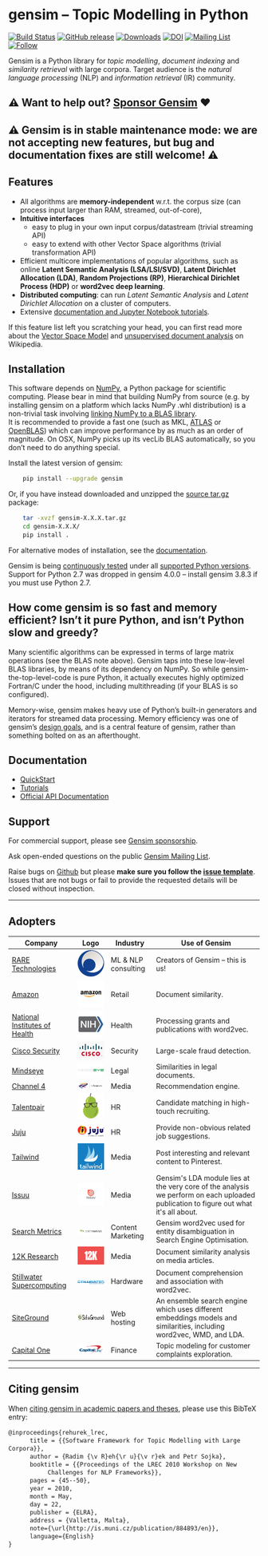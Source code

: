 gensim – Topic Modelling in Python
==================================

<!--
The following image URLs are obfuscated = proxied and cached through
Google because of Github's proxying issues. See:
https://github.com/RaRe-Technologies/gensim/issues/2805
-->

[![Build Status](https://github.com/RaRe-Technologies/gensim/actions/workflows/tests.yml/badge.svg?branch=develop)](https://github.com/RaRe-Technologies/gensim/actions)
[![GitHub release](https://img.shields.io/github/release/rare-technologies/gensim.svg?maxAge=3600)](https://github.com/RaRe-Technologies/gensim/releases)
[![Downloads](https://img.shields.io/pypi/dm/gensim?color=blue)](https://pepy.tech/project/gensim/)
[![DOI](https://zenodo.org/badge/DOI/10.13140/2.1.2393.1847.svg)](https://doi.org/10.13140/2.1.2393.1847)
[![Mailing List](https://img.shields.io/badge/-Mailing%20List-blue.svg)](https://groups.google.com/g/gensim)
[![Follow](https://img.shields.io/twitter/follow/gensim_py.svg?style=social&style=flat&logo=twitter&label=Follow&color=blue)](https://twitter.com/gensim_py)

Gensim is a Python library for *topic modelling*, *document indexing*
and *similarity retrieval* with large corpora. Target audience is the
*natural language processing* (NLP) and *information retrieval* (IR)
community.

## ⚠️ Want to help out? [Sponsor Gensim](https://github.com/sponsors/piskvorky) ❤️

## ⚠️ Gensim is in stable maintenance mode: we are not accepting new features, but bug and documentation fixes are still welcome! ⚠️

Features
--------

-   All algorithms are **memory-independent** w.r.t. the corpus size
    (can process input larger than RAM, streamed, out-of-core),
-   **Intuitive interfaces**
    -   easy to plug in your own input corpus/datastream (trivial
        streaming API)
    -   easy to extend with other Vector Space algorithms (trivial
        transformation API)
-   Efficient multicore implementations of popular algorithms, such as
    online **Latent Semantic Analysis (LSA/LSI/SVD)**, **Latent
    Dirichlet Allocation (LDA)**, **Random Projections (RP)**,
    **Hierarchical Dirichlet Process (HDP)** or **word2vec deep
    learning**.
-   **Distributed computing**: can run *Latent Semantic Analysis* and
    *Latent Dirichlet Allocation* on a cluster of computers.
-   Extensive [documentation and Jupyter Notebook tutorials].

If this feature list left you scratching your head, you can first read
more about the [Vector Space Model] and [unsupervised document analysis]
on Wikipedia.

Installation
------------

This software depends on [NumPy], a Python package for
scientific computing. Please bear in mind that building NumPy from source
(e.g. by installing gensim on a platform which lacks NumPy .whl distribution)
is a non-trivial task involving [linking NumPy to a BLAS library].  
It is recommended to provide a fast one (such as MKL, [ATLAS] or
[OpenBLAS]) which can improve performance by as much as an order of
magnitude. On OSX, NumPy picks up its vecLib BLAS automatically,
so you don’t need to do anything special.

Install the latest version of gensim:

```bash
    pip install --upgrade gensim
```

Or, if you have instead downloaded and unzipped the [source tar.gz]
package:

```bash
    tar -xvzf gensim-X.X.X.tar.gz
    cd gensim-X.X.X/
    pip install .
```

For alternative modes of installation, see the [documentation].

Gensim is being [continuously tested](https://radimrehurek.com/gensim/#testing) under all
[supported Python versions](https://github.com/RaRe-Technologies/gensim/wiki/Gensim-And-Compatibility).
Support for Python 2.7 was dropped in gensim 4.0.0 – install gensim 3.8.3 if you must use Python 2.7.

How come gensim is so fast and memory efficient? Isn’t it pure Python, and isn’t Python slow and greedy?
--------------------------------------------------------------------------------------------------------

Many scientific algorithms can be expressed in terms of large matrix
operations (see the BLAS note above). Gensim taps into these low-level
BLAS libraries, by means of its dependency on NumPy. So while
gensim-the-top-level-code is pure Python, it actually executes highly
optimized Fortran/C under the hood, including multithreading (if your
BLAS is so configured).

Memory-wise, gensim makes heavy use of Python’s built-in generators and
iterators for streamed data processing. Memory efficiency was one of
gensim’s [design goals], and is a central feature of gensim, rather than
something bolted on as an afterthought.

Documentation
-------------

-   [QuickStart]
-   [Tutorials]
-   [Official API Documentation]

  [QuickStart]: https://radimrehurek.com/gensim/auto_examples/core/run_core_concepts.html
  [Tutorials]: https://radimrehurek.com/gensim/auto_examples/
  [Official Documentation and Walkthrough]: https://radimrehurek.com/gensim/
  [Official API Documentation]: https://radimrehurek.com/gensim/auto_examples/index.html#documentation

Support
-------

For commercial support, please see [Gensim sponsorship](https://github.com/sponsors/piskvorky).

Ask open-ended questions on the public [Gensim Mailing List](https://groups.google.com/g/gensim).

Raise bugs on [Github](https://github.com/RaRe-Technologies/gensim/blob/develop/CONTRIBUTING.md) but please **make sure you follow the [issue template](https://github.com/RaRe-Technologies/gensim/blob/develop/ISSUE_TEMPLATE.md)**. Issues that are not bugs or fail to provide the requested details will be closed without inspection.


---------

Adopters
--------

| Company | Logo | Industry | Use of Gensim |
|---------|------|----------|---------------|
| [RARE Technologies](https://rare-technologies.com/) | ![rare](https://raw.githubusercontent.com/piskvorky/gensim/develop/docs/src/readme_images/rare.png) | ML & NLP consulting | Creators of Gensim – this is us! |
| [Amazon](http://www.amazon.com/) |  ![amazon](https://raw.githubusercontent.com/piskvorky/gensim/develop/docs/src/readme_images/amazon.png) | Retail |  Document similarity. |
| [National Institutes of Health](https://github.com/NIHOPA/pipeline_word2vec) | ![nih](https://raw.githubusercontent.com/piskvorky/gensim/develop/docs/src/readme_images/nih.png) | Health | Processing grants and publications with word2vec. |
| [Cisco Security](http://www.cisco.com/c/en/us/products/security/index.html) | ![cisco](https://raw.githubusercontent.com/piskvorky/gensim/develop/docs/src/readme_images/cisco.png) | Security |  Large-scale fraud detection. |
| [Mindseye](http://www.mindseyesolutions.com/) | ![mindseye](https://raw.githubusercontent.com/piskvorky/gensim/develop/docs/src/readme_images/mindseye.png) | Legal | Similarities in legal documents. |
| [Channel 4](http://www.channel4.com/) | ![channel4](https://raw.githubusercontent.com/piskvorky/gensim/develop/docs/src/readme_images/channel4.png) | Media | Recommendation engine. |
| [Talentpair](http://talentpair.com) | ![talent-pair](https://raw.githubusercontent.com/piskvorky/gensim/develop/docs/src/readme_images/talent-pair.png) | HR | Candidate matching in high-touch recruiting. |
| [Juju](http://www.juju.com/)  | ![juju](https://raw.githubusercontent.com/piskvorky/gensim/develop/docs/src/readme_images/juju.png) | HR | Provide non-obvious related job suggestions. |
| [Tailwind](https://www.tailwindapp.com/) | ![tailwind](https://raw.githubusercontent.com/piskvorky/gensim/develop/docs/src/readme_images/tailwind.png) | Media | Post interesting and relevant content to Pinterest. |
| [Issuu](https://issuu.com/) | ![issuu](https://raw.githubusercontent.com/piskvorky/gensim/develop/docs/src/readme_images/issuu.png) | Media | Gensim's LDA module lies at the very core of the analysis we perform on each uploaded publication to figure out what it's all about. |
| [Search Metrics](http://www.searchmetrics.com/) | ![search-metrics](https://raw.githubusercontent.com/piskvorky/gensim/develop/docs/src/readme_images/search-metrics.png) | Content Marketing | Gensim word2vec used for entity disambiguation in Search Engine Optimisation. |
| [12K Research](https://12k.com/) | ![12k](https://raw.githubusercontent.com/piskvorky/gensim/develop/docs/src/readme_images/12k.png)| Media |   Document similarity analysis on media articles. |
| [Stillwater Supercomputing](http://www.stillwater-sc.com/) | ![stillwater](https://raw.githubusercontent.com/piskvorky/gensim/develop/docs/src/readme_images/stillwater.png) | Hardware | Document comprehension and association with word2vec. |
| [SiteGround](https://www.siteground.com/) |  ![siteground](https://raw.githubusercontent.com/piskvorky/gensim/develop/docs/src/readme_images/siteground.png) | Web hosting | An ensemble search engine which uses different embeddings models and similarities, including word2vec, WMD, and LDA. |
| [Capital One](https://www.capitalone.com/) | ![capitalone](https://raw.githubusercontent.com/piskvorky/gensim/develop/docs/src/readme_images/capitalone.png) | Finance | Topic modeling for customer complaints exploration. |

-------

Citing gensim
------------

When [citing gensim in academic papers and theses], please use this
BibTeX entry:

    @inproceedings{rehurek_lrec,
          title = {{Software Framework for Topic Modelling with Large Corpora}},
          author = {Radim {\v R}eh{\r u}{\v r}ek and Petr Sojka},
          booktitle = {{Proceedings of the LREC 2010 Workshop on New
               Challenges for NLP Frameworks}},
          pages = {45--50},
          year = 2010,
          month = May,
          day = 22,
          publisher = {ELRA},
          address = {Valletta, Malta},
          note={\url{http://is.muni.cz/publication/884893/en}},
          language={English}
    }

  [citing gensim in academic papers and theses]: https://scholar.google.com/citations?view_op=view_citation&hl=en&user=9vG_kV0AAAAJ&citation_for_view=9vG_kV0AAAAJ:NaGl4SEjCO4C

  [design goals]: https://radimrehurek.com/gensim/intro.html#design-principles
  [RaRe Technologies]: https://rare-technologies.com/wp-content/uploads/2016/02/rare_image_only.png%20=10x20
  [rare\_tech]: //rare-technologies.com
  [Talentpair]: https://avatars3.githubusercontent.com/u/8418395?v=3&s=100
  [citing gensim in academic papers and theses]: https://scholar.google.cz/citations?view_op=view_citation&hl=en&user=9vG_kV0AAAAJ&citation_for_view=9vG_kV0AAAAJ:u-x6o8ySG0sC

  [documentation and Jupyter Notebook tutorials]: https://github.com/RaRe-Technologies/gensim/#documentation
  [Vector Space Model]: https://en.wikipedia.org/wiki/Vector_space_model
  [unsupervised document analysis]: https://en.wikipedia.org/wiki/Latent_semantic_indexing
  [NumPy]: https://numpy.org/install/
  [linking NumPy to a BLAS library]: https://numpy.org/devdocs/building/blas_lapack.html
  [ATLAS]: https://math-atlas.sourceforge.net/
  [OpenBLAS]: https://xianyi.github.io/OpenBLAS/
  [source tar.gz]: https://pypi.org/project/gensim/
  [documentation]: https://radimrehurek.com/gensim/#install
